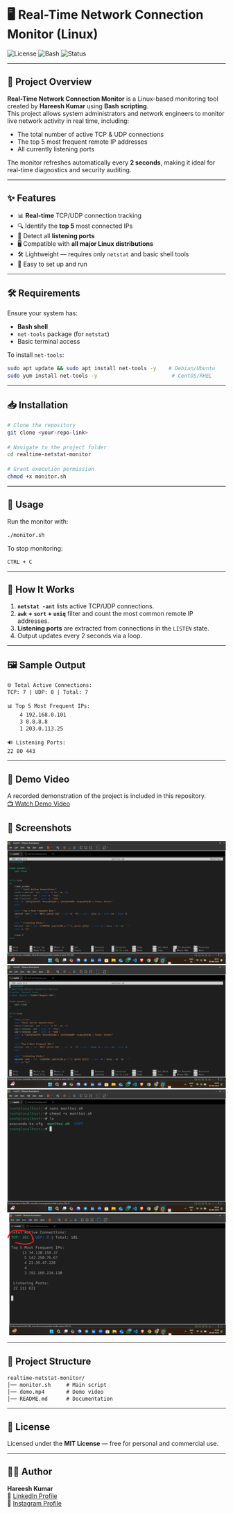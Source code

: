 # 🖥️ Real-Time Network Connection Monitor (Linux)

![License](https://img.shields.io/badge/license-MIT-green)
![Bash](https://img.shields.io/badge/script-Bash-blue)
![Status](https://img.shields.io/badge/status-Active-success)

---

## 📌 Project Overview
**Real-Time Network Connection Monitor** is a Linux-based monitoring tool created by **Hareesh Kumar** using **Bash scripting**.  
This project allows system administrators and network engineers to monitor live network activity in real time, including:
- The total number of active TCP & UDP connections
- The top 5 most frequent remote IP addresses
- All currently listening ports

The monitor refreshes automatically every **2 seconds**, making it ideal for real-time diagnostics and security auditing.

---

## ✨ Features
- 📊 **Real-time** TCP/UDP connection tracking
- 🔍 Identify the **top 5** most connected IPs
- 📡 Detect all **listening ports**
- 🖥 Compatible with **all major Linux distributions**
- 🛠 Lightweight — requires only `netstat` and basic shell tools
- 🎯 Easy to set up and run

---

## 🛠 Requirements
Ensure your system has:
- **Bash shell**
- `net-tools` package (for `netstat`)
- Basic terminal access

To install `net-tools`:
```bash
sudo apt update && sudo apt install net-tools -y    # Debian/Ubuntu
sudo yum install net-tools -y                        # CentOS/RHEL
```

---

## 📥 Installation
```bash
# Clone the repository
git clone <your-repo-link>

# Navigate to the project folder
cd realtime-netstat-monitor

# Grant execution permission
chmod +x monitor.sh
```

---

## 🚀 Usage
Run the monitor with:
```bash
./monitor.sh
```
To stop monitoring:
```
CTRL + C
```

---

## 📖 How It Works
1. **`netstat -ant`** lists active TCP/UDP connections.
2. **`awk` + `sort` + `uniq`** filter and count the most common remote IP addresses.
3. **Listening ports** are extracted from connections in the `LISTEN` state.
4. Output updates every 2 seconds via a loop.

---

## 🖼 Sample Output
```
🌐 Total Active Connections:
TCP: 7 | UDP: 0 | Total: 7

📊 Top 5 Most Frequent IPs:
    4 192.168.0.101
    3 8.8.8.8
    1 203.0.113.25

🔊 Listening Ports:
22 80 443
```

---

## 🎥 Demo Video
A recorded demonstration of the project is included in this repository.  
[📺 Watch Demo Video](demo.mp4)

## 📸 Screenshots
![Screenshot 1](1.png)
![Screenshot 2](2.png)
![Screenshot 3](3.png)
![Screenshot 4](4.png)

---

## 📂 Project Structure
```
realtime-netstat-monitor/
│── monitor.sh     # Main script
│── demo.mp4       # Demo video
│── README.md      # Documentation
```

---

## 📜 License
Licensed under the **MIT License** — free for personal and commercial use.

---

## 🧑‍💻 Author
**Hareesh Kumar**  
🔗 [LinkedIn Profile](https://www.linkedin.com/in/hareesh-kumar-02045a339/)  
🔗 [Instagram Profile](https://www.instagram.com/secuhari?igsh=MW5nMGk4Nm8wZ3Q5dA==)  

